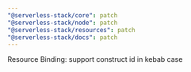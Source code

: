 ```yaml
---
"@serverless-stack/core": patch
"@serverless-stack/node": patch
"@serverless-stack/resources": patch
"@serverless-stack/docs": patch
---
```


Resource Binding: support construct id in kebab case
